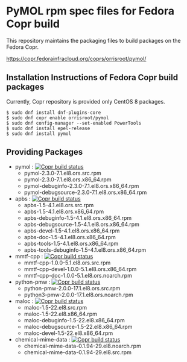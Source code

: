 # PyMOL rpm spec files for Fedora Copr build
This repository maintains the packaging files to build packages on the Fedora Copr.

https://copr.fedorainfracloud.org/coprs/orrisroot/pymol/

## Installation Instructions of Fedora Copr build packages
Currently, Copr repository is provided only CentOS 8 packages.
```
$ sudo dnf install dnf-plugins-core
$ sudo dnf copr enable orrisroot/pymol
$ sudo dnf config-manager --set-enabled PowerTools
$ sudo dnf install epel-release
$ sudo dnf install pymol
```

## Providing Packages
* pymol : [![Copr build status](https://copr.fedorainfracloud.org/coprs/orrisroot/pymol/package/pymol/status_image/last_build.png)](https://copr.fedorainfracloud.org/coprs/orrisroot/pymol/package/pymol/)
  * pymol-2.3.0-7.1.el8.ors.src.rpm
  * pymol-2.3.0-7.1.el8.ors.x86_64.rpm
  * pymol-debuginfo-2.3.0-7.1.el8.ors.x86_64.rpm
  * pymol-debugsource-2.3.0-7.1.el8.ors.x86_64.rpm
* apbs : [![Copr build status](https://copr.fedorainfracloud.org/coprs/orrisroot/pymol/package/apbs/status_image/last_build.png)](https://copr.fedorainfracloud.org/coprs/orrisroot/pymol/package/apbs/)
  * apbs-1.5-4.1.el8.ors.src.rpm
  * apbs-1.5-4.1.el8.ors.x86_64.rpm
  * apbs-debuginfo-1.5-4.1.el8.ors.x86_64.rpm
  * apbs-debugsource-1.5-4.1.el8.ors.x86_64.rpm
  * apbs-devel-1.5-4.1.el8.ors.x86_64.rpm
  * apbs-doc-1.5-4.1.el8.ors.x86_64.rpm
  * apbs-tools-1.5-4.1.el8.ors.x86_64.rpm
  * apbs-tools-debuginfo-1.5-4.1.el8.ors.x86_64.rpm
* mmtf-cpp : [![Copr build status](https://copr.fedorainfracloud.org/coprs/orrisroot/pymol/package/mmtf-cpp/status_image/last_build.png)](https://copr.fedorainfracloud.org/coprs/orrisroot/pymol/package/mmtf-cpp/)
  * mmtf-cpp-1.0.0-5.1.el8.ors.src.rpm
  * mmtf-cpp-devel-1.0.0-5.1.el8.ors.x86_64.rpm
  * mmtf-cpp-doc-1.0.0-5.1.el8.ors.noarch.rpm
* python-pmw : [![Copr build status](https://copr.fedorainfracloud.org/coprs/orrisroot/pymol/package/python-pmw/status_image/last_build.png)](https://copr.fedorainfracloud.org/coprs/orrisroot/pymol/package/python-pmw/)
  * python-pmw-2.0.0-17.1.el8.ors.src.rpm
  * python3-pmw-2.0.0-17.1.el8.ors.noarch.rpm
* maloc : [![Copr build status](https://copr.fedorainfracloud.org/coprs/orrisroot/pymol/package/maloc/status_image/last_build.png)](https://copr.fedorainfracloud.org/coprs/orrisroot/pymol/package/maloc/)
  * maloc-1.5-22.el8.src.rpm
  * maloc-1.5-22.el8.x86_64.rpm
  * maloc-debuginfo-1.5-22.el8.x86_64.rpm
  * maloc-debugsource-1.5-22.el8.x86_64.rpm
  * maloc-devel-1.5-22.el8.x86_64.rpm
* chemical-mime-data : [![Copr build status](https://copr.fedorainfracloud.org/coprs/orrisroot/pymol/package/chemical-mime-data/status_image/last_build.png)](https://copr.fedorainfracloud.org/coprs/orrisroot/pymol/package/chemical-mime-data/)
  * chemical-mime-data-0.1.94-29.el8.noarch.rpm
  * chemical-mime-data-0.1.94-29.el8.src.rpm
